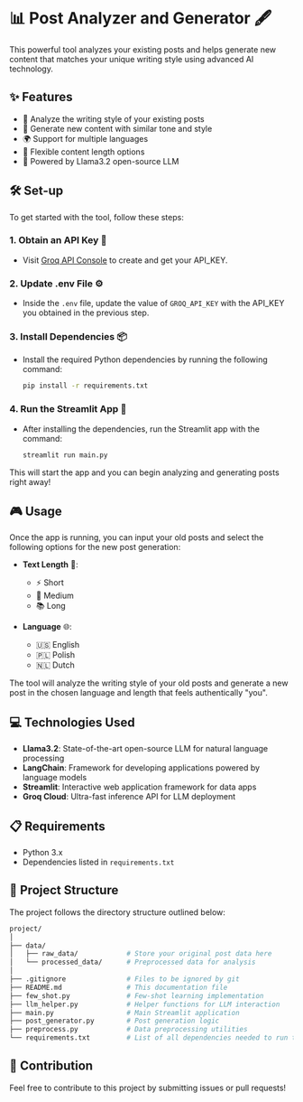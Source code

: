 # 📊 Post Analyzer and Generator 🖋️

This powerful tool analyzes your existing posts and helps generate new content that matches your unique writing style using advanced AI technology.

## ✨ Features

- 📝 Analyze the writing style of your existing posts
- 🤖 Generate new content with similar tone and style
- 🌍 Support for multiple languages
- 📏 Flexible content length options
- 🚀 Powered by Llama3.2 open-source LLM

## 🛠️ Set-up

To get started with the tool, follow these steps:

### 1. Obtain an API Key 🔑
- Visit [Groq API Console](https://console.groq.com/keys) to create and get your API_KEY.

### 2. Update .env File ⚙️
- Inside the `.env` file, update the value of `GROQ_API_KEY` with the API_KEY you obtained in the previous step.

### 3. Install Dependencies 📦
- Install the required Python dependencies by running the following command:
  ```bash
  pip install -r requirements.txt
  ```

### 4. Run the Streamlit App 🚀
- After installing the dependencies, run the Streamlit app with the command:
  ```bash
  streamlit run main.py
  ```

This will start the app and you can begin analyzing and generating posts right away!

## 🎮 Usage

Once the app is running, you can input your old posts and select the following options for the new post generation:

- **Text Length** 📏:
  - ⚡ Short
  - 📄 Medium
  - 📚 Long

- **Language** 🌐:
  - 🇺🇸 English
  - 🇵🇱 Polish
  - 🇳🇱 Dutch

The tool will analyze the writing style of your old posts and generate a new post in the chosen language and length that feels authentically "you".

## 💻 Technologies Used

- **Llama3.2**: State-of-the-art open-source LLM for natural language processing
- **LangChain**: Framework for developing applications powered by language models
- **Streamlit**: Interactive web application framework for data apps
- **Groq Cloud**: Ultra-fast inference API for LLM deployment

## 📋 Requirements

- Python 3.x
- Dependencies listed in `requirements.txt`

## 📁 Project Structure

The project follows the directory structure outlined below:

```bash
project/
│
├── data/
│   ├── raw_data/            # Store your original post data here
│   └── processed_data/      # Preprocessed data for analysis
│
├── .gitignore               # Files to be ignored by git
├── README.md                # This documentation file
├── few_shot.py              # Few-shot learning implementation
├── llm_helper.py            # Helper functions for LLM interaction
├── main.py                  # Main Streamlit application
├── post_generator.py        # Post generation logic
├── preprocess.py            # Data preprocessing utilities
└── requirements.txt         # List of all dependencies needed to run the project
```

## 🤝 Contribution

Feel free to contribute to this project by submitting issues or pull requests!
